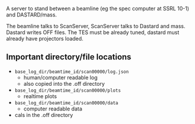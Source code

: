 A server to stand between a beamline (eg the spec computer at SSRL 10-1) and DASTARD/mass.

The beamline talks to ScanServer, ScanServer talks to Dastard and mass. Dastard writes OFF files. The TES must be already tuned, dastard must already have projectors loaded.

## Important directory/file locations

  * `base_log_dir/beamtime_id/scan00000/log.json`
    * human/computer readable log
    * also copied into the .off directory
  * `base_log_dir/beamtime_id/scan00000/plots`
    * realtime plots
  * `base_log_dir/beamtime_id/scan00000/data`
    * computer readable data
  * cals in the .off directory

